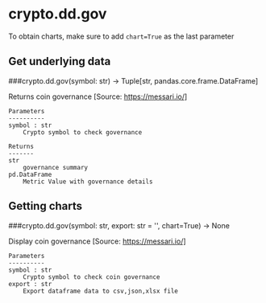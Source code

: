 # crypto.dd.gov

To obtain charts, make sure to add `chart=True` as the last parameter

## Get underlying data 
###crypto.dd.gov(symbol: str) -> Tuple[str, pandas.core.frame.DataFrame]

Returns coin governance
    [Source: https://messari.io/]

    Parameters
    ----------
    symbol : str
        Crypto symbol to check governance

    Returns
    -------
    str
        governance summary
    pd.DataFrame
        Metric Value with governance details

## Getting charts 
###crypto.dd.gov(symbol: str, export: str = '', chart=True) -> None

Display coin governance
    [Source: https://messari.io/]

    Parameters
    ----------
    symbol : str
        Crypto symbol to check coin governance
    export : str
        Export dataframe data to csv,json,xlsx file
